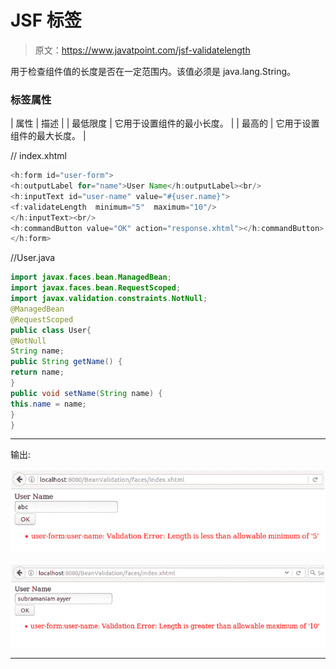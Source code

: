 # JSF <validatelength>标签</validatelength>

> 原文：<https://www.javatpoint.com/jsf-validatelength>

用于检查组件值的长度是否在一定范围内。该值必须是 java.lang.String。

### 标签属性

| 属性 | 描述 |
| 最低限度 | 它用于设置组件的最小长度。 |
| 最高的 | 它用于设置组件的最大长度。 |

// index.xhtml

```java
<h:form id="user-form">
<h:outputLabel for="name">User Name</h:outputLabel><br/>
<h:inputText id="user-name" value="#{user.name}">
<f:validateLength  minimum="5"  maximum="10"/>
</h:inputText><br/>
<h:commandButton value="OK" action="response.xhtml"></h:commandButton>
</h:form>

```

//User.java

```java
import javax.faces.bean.ManagedBean;
import javax.faces.bean.RequestScoped;
import javax.validation.constraints.NotNull;
@ManagedBean
@RequestScoped
public class User{
@NotNull
String name;
public String getName() {
return name;
}
public void setName(String name) {
this.name = name;
}
}

```

* * *

输出:

![JSF F validatelength tag 1](img/0241fb4920ac02744fd473b566e2f570.png)

![JSF F validatelength tag 2](img/046e4896bc1fcb193ff9883cb055caec.png)

* * *